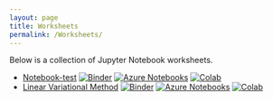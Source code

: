 ```yaml
---
layout: page
title: Worksheets
permalink: /Worksheets/
---
```


Below is a collection of Jupyter Notebook worksheets.

  * [Notebook-test](https://github.com/tluchko/notebook-test)
    [![Binder](https://mybinder.org/badge_logo.svg)](https://mybinder.org/v2/gh/tluchko/notebook-test/master?filepath=simple-test.ipynb)
    [![Azure Notebooks](https://notebooks.azure.com/launch.svg)](https://notebooks.azure.com/tluchko/projects/notebook-test)
    [![Colab](https://colab.research.google.com/assets/colab-badge.svg)](https://colab.research.google.com/github/tluchko/notebook-test/blob/master/simple-test.ipynb)
  * [Linear Variational Method](https://github.com/FoleyLab/FoleyLab.github.io/blob/master/notebooks/Linear%20Variational%20Method.ipynb)
    [![Binder](https://mybinder.org/badge_logo.svg)](https://mybinder.org/v2/gh/tluchko/notebook-test/master?filepath=simple-test.ipynb)
    [![Azure Notebooks](https://notebooks.azure.com/launch.svg)](https://notebooks.azure.com/tluchko/projects/notebook-test)
    [![Colab](https://colab.research.google.com/assets/colab-badge.svg)](https://colab.research.google.com/github/FoleyLab/FoleyLab.github.io/blob/master/notebooks/Linear%20Variational%20Method.ipynb)
   
    
    
     
